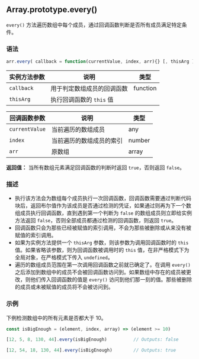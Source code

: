 ## Array.prototype.every()

`every()` 方法遍历数组中每个成员，通过回调函数判断是否所有成员满足特定条件。

### 语法

```js
arr.every( callback = function(currentValue, index, arr){} [, thisArg ] )
```

| 实例方法参数 | 说明                       | 类型     |
| ------------ | -------------------------- | -------- |
| `callback`   | 用于判定数组成员的回调函数 | function |
| `thisArg`    | 执行回调函数的 `this` 值   |          |

| 回调函数参数   | 说明                     | 类型   |
| -------------- | ------------------------ | ------ |
| `currentValue` | 当前遍历的数组成员       | any    |
| `index`        | 当前遍历的数组成员的索引 | number |
| `arr`          | 原数组                   | array  |

**返回值：** 当所有数组元素满足回调函数的判断时返回 `true`，否则返回 `false`。

### 描述

- 执行该方法会为数组每个成员执行一次回调函数，回调函数需要通过判断代码块后，返回布尔值作为该成员是否通过检测的凭证，如果通过则再为下一个数组成员执行回调函数，直到遇到第一个判断为 `false` 的数组成员则立即给实例方法返回 `false`，否则全部成员都通过检测的回调函数，则返回 `true`。
- 回调函数只会为那些已经被赋值的索引调用，不会为那些被删除或从来没有被赋值的索引调用。
- 如果为实例方法提供一个 `thisArg` 参数，则该参数为调用回调函数时的 `this` 值。如果省略该参数，则为回调函数被调用时的 `this` 值，在非严格模式下为全局对象，在严格模式下传入 `undefined`。
- 遍历的数组成员范围在第一次调用回调函数之前就已确定了。在调用 `every()` 之后添加到数组中的成员不会被回调函数访问到。如果数组中存在的成员被更改，则他们传入回调函数的值是 `every()` 访问到他们那一刻的值。那些被删除的成员或未被赋值的成员将不会被访问到。

### 示例

下例检测数组中的所有元素是否都大于 10。

```js
const isBigEnough = (element, index, array) => (element >= 10)

[12, 5, 8, 130, 44].every(isBigEnough)		 	// Outputs: false

[12, 54, 18, 130, 44].every(isBigEnough) 		// Outputs: true
```


